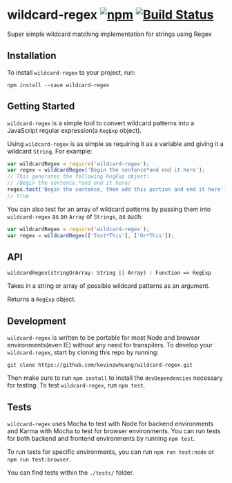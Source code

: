 # wildcard-regex [![npm](https://img.shields.io/npm/v/wildcard-regex.svg)](https://www.npmjs.com/package/wildcard-regex) [![Build Status](https://travis-ci.org/kevinzwhuang/wildcard-regex.svg?branch=master)](https://travis-ci.org/kevinzwhuang/wildcard-regex)

Super simple wildcard matching implementation for strings using Regex

## Installation

To install `wildcard-regex` to your project, run:

```
npm install --save wildcard-regex
```

## Getting Started

`wildcard-regex` is a simple tool to convert wildcard patterns into a JavaScript
regular expression(a `RegExp` object).

Using `wildcard-regex` is as simple as requiring it as a variable and giving it
a wildcard `String`. For example:

```js
var wildcardRegex = require('wildcard-regex');
var regex = wildcardRegex('Begin the sentence*and end it here');
// This generates the following RegExp object:
// /Begin the sentence.*and end it here/
regex.test('Begin the sentence, then add this portion and end it here');
// true
```

You can also test for an array of wildcard patterns by passing them into
`wildcard-regex` as an `Array` of `Strings`, as such:

```js
var wildcardRegex = require('wildcard-regex');
var regex = wildcardRegex(['Test*This'], ['Or*This']);
```

## API

`wildcardRegex(stringOrArray: String || Array) : Function => RegExp`

Takes in a string or array of possible wildcard patterns as an argument.

Returns a `RegExp` object.

## Development

`wildcard-regex` is written to be portable for most Node and browser
environments(even IE) without any need for transpilers. To develop your
`wildcard-regex`, start by cloning this repo by running:

```
git clone https://github.com/kevinzwhuang/wildcard-regex.git
```

Then make sure to run `npm install` to install the `devDependencies` necessary
for testing. To test `wildcard-regex`, run `npm test`.

## Tests

`wildcard-regex` uses Mocha to test with Node for backend environments and
Karma with Mocha to test for browser environments. You can run tests for both
backend and frontend environments by running `npm test`.

To run tests for specific environments, you can run `npm run test:node` or `npm
run test:browser`.

You can find tests within the `./tests/` folder.

